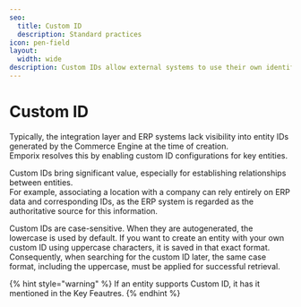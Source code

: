 ```yaml
---
seo:
  title: Custom ID
  description: Standard practices
icon: pen-field
layout:
  width: wide
description: Custom IDs allow external systems to use their own identifiers as references for key entities, ensuring consistent relationships across systems.
---
```


# Custom ID

Typically, the integration layer and ERP systems lack visibility into entity IDs generated by the Commerce Engine at the time of creation.\
Emporix resolves this by enabling custom ID configurations for key entities.

Custom IDs bring significant value, especially for establishing relationships between entities.\
For example, associating a location with a company can rely entirely on ERP data and corresponding IDs, as the ERP system is regarded as the authoritative source for this information.

Custom IDs are case-sensitive. When they are autogenerated, the lowercase is used by default. If you want to create an entity with your own custom ID using uppercase characters, it is saved in that exact format. Consequently, when searching for the custom ID later, the same case format, including the uppercase, must be applied for successful retrieval.

{% hint style="warning" %}
If an entity supports Custom ID, it has it mentioned in the Key Feautres.
{% endhint %}
